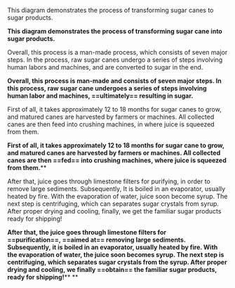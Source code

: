 This diagram demonstrates the process of transforming sugar canes to sugar products.

**This diagram demonstrates the process of transforming sugar cane into sugar products.**

Overall, this process is a man-made process, which consists of seven major steps. In the process, raw sugar canes undergo a series of steps involving human labors and machines, and are converted to sugar in the end.

**Overall, this process is man-made and consists of seven major steps. In this process, raw sugar cane undergoes a series of steps involving human labor and machines, ==ultimately== resulting in sugar.**

First of all, it takes approximately 12 to 18 months for sugar canes to grow, and matured canes are harvested by farmers or machines. All collected canes are then feed into crushing machines, in where juice is squeezed from them.

**First of all, it takes approximately 12 to 18 months for sugar cane to grow, and matured canes are harvested by farmers or machines. All collected canes are then ==fed== into crushing machines, where juice is squeezed from them.****

After that, juice goes through limestone filters for purifying, in order to remove large sediments. Subsequently, It is boiled in an evaporator, usually heated by fire. With the evaporation of water, juice soon become syrup. The next step is centrifuging, which can separates sugar crystals from syrup. After proper drying and cooling, finally, we get the familiar sugar products ready for shipping!

**After that, the juice goes through limestone filters for ==purification==, ==aimed at== removing large sediments. Subsequently, it is boiled in an evaporator, usually heated by fire. With the evaporation of water, the juice soon becomes syrup. The next step is centrifuging, which separates sugar crystals from the syrup. After proper drying and cooling, we finally ==obtain== the familiar sugar products, ready for shipping!****
**
